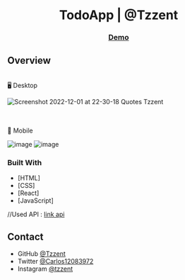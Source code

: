 <h1 align="center">TodoApp | @Tzzent</h1>

<div align="center">
  <h3>
    <a href="https://tzzent.github.io/TodoApp/">
      Demo
    </a>
  </h3>
</div>

## Overview

<br>
🖥️ Desktop <br>

![Screenshot 2022-12-01 at 22-30-18 Quotes Tzzent](https://user-images.githubusercontent.com/86677547/205208897-6eedf2e6-b08e-4102-bdf8-422b25074e00.png)

<br> <br>
📲 Mobile <br>

![image](https://user-images.githubusercontent.com/86677547/205208795-99123eb1-6d9c-494b-9247-e7dddedfeeb7.png)
![image](https://user-images.githubusercontent.com/86677547/205208854-6906b8fa-e2fb-4def-9ff1-68d15565f0d3.png)

### Built With

<!-- This section should list any major frameworks that you built your project using. Here are a few examples.-->

- [HTML]
- [CSS]
- [React]
- [JavaScript]

//Used API : <a href="https://api.quotable.io/quotes">link api</a>

## Contact

- GitHub [@Tzzent](https://github.com/Tzzent)
- Twitter [@Carlos12083972](https://twitter.com/Carlos12083972)
- Instagram [@tzzent](https://www.instagram.com/tzzent/)
